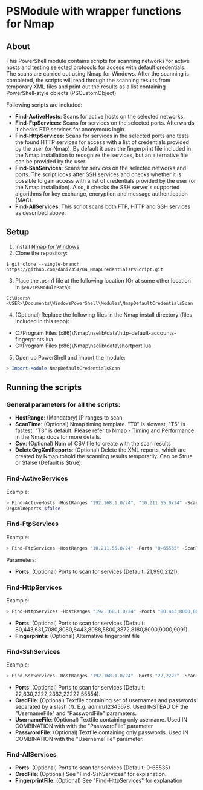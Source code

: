 # PSModule with wrapper functions for Nmap
## About
This PowerShell module contains scripts for scanning networks for active hosts and testing selected protocols for access with default credentials. The scans are carried out using Nmap for Windows. After the scanning is completed, the scripts will read through the scanning results from temporary XML files and print out the results as a list containing PowerShell-style objects (PSCustomObject)

Following scripts are included:
* __Find-ActiveHosts__: Scans for active hosts on the selected networks.
* __Find-FtpServices__: Scans for services on the selected ports. Afterwards, it checks FTP services for anonymous login.
* __Find-HttpServices__: Scans for services in the selected ports and tests the found HTTP services for access with a list of credentials provided by the user (or Nmap). By default it uses the fingerprint file included in the Nmap installation to recognize the services, but an alternative file can be provided by the user.
* __Find-SshServices__: Scans for services on the selected networks and ports. The script looks after SSH services and checks whether it is possible to gain access with a list of credentials provided by the user (or the Nmap installation). Also, it checks the SSH server's supported algorithms for key exchange, encryption and message authentication (MAC).
* __Find-AllServices__: This script scans both FTP, HTTP and SSH services as described above.


## Setup
1. Install [Nmap for Windows](https://nmap.org/book/inst-windows.html)
2. Clone the repository:
```
$ git clone --single-branch https://github.com/dani7354/04_NmapCredentialsPsScript.git 
```
3. Place the .psm1 file at the following location (Or at some other location in `$env:PSModulePath`):
```
C:\Users\<USER>\Documents\WindowsPowerShell\Modules\NmapDefaultCredentialsScan
```

4. (Optional) Replace the following files in the Nmap install directory (files included in this repo):
* C:\Program Files (x86)\Nmap\nselib\data\http-default-accounts-fingerprints.lua
* C:\Program Files (x86)\Nmap\nselib\data\shortport.lua

5. Open up PowerShell and import the module:
```PowerShell
> Import-Module NmapDefaultCredentialsScan
```

## Running the scripts

### General parameters for all the scripts:
* __HostRange__: (Mandatory) IP ranges to scan
* __ScanTime__: (Optional) Nmap timing template. "T0" is slowest, "T5" is fastest, "T3" is default. Please refer to [Nmap - Timing and Performance](https://nmap.org/book/man-performance.html) in the Nmap docs for more details.
* __Csv__: (Optional) Nam of CSV file to create with the scan results
* __DeleteOrgXmlReports__: (Optional) Delete the XML reports, which are created by Nmap tohold the scanning results temporarily. Can be $true or $false (Default is $true).

### Find-ActiveServices
Example:
```PowerShell
> Find-ActiveHosts -HostRanges "192.168.1.0/24", "10.211.55.0/24" -ScanTime "T4" -Csv "ActiveHosts.csv" -Delete
OrgXmlReports $false
```

### Find-FtpServices
Example:
```PowerShell
> Find-FtpServices -HostRanges "10.211.55.0/24" -Ports "0-65535" -ScanTime "T4" -Csv "FtpServices.csv" -DeleteOrgXmlReports $false
```
Parameters:
* __Ports__: (Optional) Ports to scan for services (Default: 21,990,2121).

### Find-HttpServices
Example:
```PowerShell
> Find-HttpServices -HostRanges "192.168.1.0/24" -Ports "80,443,8000,8081" -ScanTime "T3" -Fingerprints "alt-http-default-accounts-fingerprints.lua" -Csv "HttpServices.csv" -DeleteOrgXmlReports $false
```
* __Ports__: (Optional) Ports to scan for services (Default: 80,443,631,7080,8080,8443,8088,5800,3872,8180,8000,9000,9091).
* __Fingerprints__: (Optional) Alternative fingerprint file

### Find-SshServices
Example:
```PowerShell
> Find-SshServices -HostRanges "192.168.1.0/24" -Ports "22,2222" -ScanTime "T4" -CredFile "ssh_creds.lst" -Csv "SshServices.csv"
```
* __Ports__: (Optional) Ports to scan for services (Default: 22,830,2222,2382,22222,55554).
* __CredFile__: (Optional) Textfile containing set of usernames and passwords separated by a slash (/). E.g. admin/12345678. Used INSTEAD OF the "UsernameFile" and "PasswordFile" parameters.
* __UsernameFile__: (Optional) Textfile containing only username. Used IN COMBINATION with with the "PasswordFile" parameter
* __PasswordFile__: (Optional) Textfile containing only passwords. Used IN COMBINATION with the "UsernameFile" parameter.

### Find-AllServices
* __Ports__: (Optional) Ports to scan for services (Default: 0-65535)
* __CredFile__: (Optional) See "Find-SshServices" for explanation.
* __FingerprintFile__: (Optional) See "Find-HttpServices" for explanation
